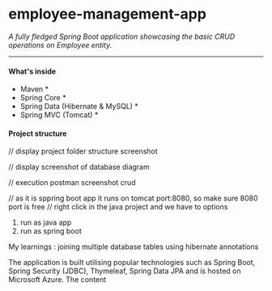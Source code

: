 # employee-management-app
_A fully fledged Spring
Boot application showcasing the basic CRUD operations on Employee entity._
<hr  line-height="0.5">

#### What's inside <br>
* Maven *
* Spring Core *
* Spring Data (Hibernate & MySQL) *
* Spring MVC (Tomcat) *

#### Project structure <br>

// display project folder structure screenshot

// display screenshot of database diagram 

// execution postman screenshot crud

// as it is sppring boot app it runs on tomcat  port:8080, so make sure 8080 port is free
// right click in the java project and we have to options

1. run as java app
2. run as spring boot 


My learnings : joining multiple database tables using hibernate annotations



The application is built utilising popular technologies such as Spring
Boot, Spring Security (JDBC), Thymeleaf, Spring Data JPA and is hosted
on Microsoft Azure.
The content
